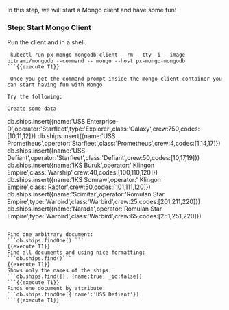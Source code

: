 In this step, we will start a Mongo client and have some fun!

### Step: Start Mongo Client

Run the client and in a shell.
```
 kubectl run px-mongo-mongodb-client --rm --tty -i --image bitnami/mongodb --command -- mongo --host px-mongo-mongodb
```{{execute T1}}

 Once you get the command prompt inside the mongo-client container you can start having fun with Mongo

Try the following:

Create some data
```
db.ships.insert({name:'USS Enterprise-D',operator:'Starfleet',type:'Explorer',class:'Galaxy',crew:750,codes:[10,11,12]})
db.ships.insert({name:'USS Prometheus',operator:'Starfleet',class:'Prometheus',crew:4,codes:[1,14,17]})
db.ships.insert({name:'USS Defiant',operator:'Starfleet',class:'Defiant',crew:50,codes:[10,17,19]})
db.ships.insert({name:'IKS Buruk',operator:' Klingon Empire',class:'Warship',crew:40,codes:[100,110,120]})
db.ships.insert({name:'IKS Somraw',operator:' Klingon Empire',class:'Raptor',crew:50,codes:[101,111,120]})
db.ships.insert({name:'Scimitar',operator:'Romulan Star Empire',type:'Warbird',class:'Warbird',crew:25,codes:[201,211,220]})
db.ships.insert({name:'Narada',operator:'Romulan Star Empire',type:'Warbird',class:'Warbird',crew:65,codes:[251,251,220]})
```{{execute T1}}

Find one arbitrary document:
```db.ships.findOne() ```
{{execute T1}}
Find all documents and using nice formatting:
```db.ships.find()```
{{execute T1}}
Shows only the names of the ships:
```db.ships.find({}, {name:true, _id:false})
```{{execute T1}}
Finds one document by attribute:
```db.ships.findOne({'name':'USS Defiant'})
```{{execute T1}}
